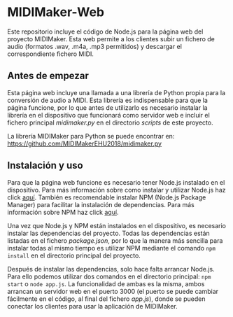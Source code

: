 # MIDIMaker-Web
Este repositorio incluye el código de Node.js para la página web del proyecto MIDIMaker. Esta web permite a los clientes subir un fichero de audio (formatos .wav, .m4a, .mp3 permitidos) y descargar el correspondiente fichero MIDI.

## Antes de empezar
Esta página web incluye una llamada a una librería de Python propia para la conversión de audio a MIDI. Esta librería es indispensable para que la página funcione, por lo que antes de utilizarlo es necesario instalar la librería en el dispositivo que funcionará como servidor web e incluir el fichero principal *midimaker.py* en el directorio *scripts* de este proyecto.

La librería MIDIMaker para Python se puede encontrar en: https://github.com/MIDIMakerEHU2018/midimaker.py

## Instalación y uso
Para que la página web funcione es necesario tener Node.js instalado en el dispositivo. Para más información sobre como instalar y utilizar Node.js haz click [aquí](https://nodejs.org/en/).
También es recomendable instalar NPM (Node.js Package Manager) para facilitar la instalación de dependencias. Para más información sobre NPM haz click [aquí](https://www.npmjs.com/).

Una vez que Node.js y NPM están instalados en el dispositivo, es necesario instalar las dependencias del proyecto. Todas las dependencias están listadas en el fichero *package.json*, por lo que la manera más sencilla para instalar todas al mismo tiempo es utilizar NPM mediante el comando `npm install` en el directorio principal del proyecto.

Después de instalar las dependencias, solo hace falta arrancar Node.js. Para ello podemos utilizar dos comandos en el directorio principal: `npm start` o `node app.js`. La funcionalidad de ambas es la misma, ambos arrancan un servidor web en el puerto 3000 (el puerto se puede cambiar fácilmente en el código, al final del fichero *app.js*), donde se pueden conectar los clientes para usar la aplicación de MIDIMaker.
